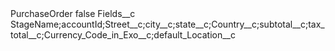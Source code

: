 <?xml version="1.0" encoding="UTF-8"?>
<CustomMetadata xmlns="http://soap.sforce.com/2006/04/metadata" xmlns:xsi="http://www.w3.org/2001/XMLSchema-instance" xmlns:xsd="http://www.w3.org/2001/XMLSchema">
    <label>PurchaseOrder</label>
    <protected>false</protected>
    <values>
        <field>Fields__c</field>
        <value xsi:type="xsd:string">StageName;accountId;Street__c;city__c;state__c;Country__c;subtotal__c;tax_total__c;Currency_Code_in_Exo__c;default_Location__c</value>
    </values>
</CustomMetadata>
